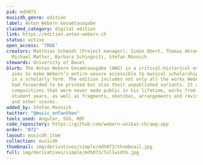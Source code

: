 ```yaml
---
pid: mdh073
musicdh_genre: edition
label: Anton Webern Gesamtausgabe
claimed_category: digital edition
link: https://edition.anton-webern.ch
status: active
open_access: 'TRUE'
creators: Matthias Schmidt (Project manager), Simon Obert, Thomas Ahrend, Julia Bungardt,
  Michael Matter, Barbara Schingnitz, Stefan Münnich
stewards: University of Basel
blurb: The Anton Webern Gesamtausgabe (AWG) is a critical-historical edition which
  aims to make Webern’s entire oeuvre accessible to musical scholarship and practice
  in a scholarly form. The edition includes not only all the works Webern himself
  had forwarded to be printed but also their unpublished variants. It also includes
  compositions that were never made public in his lifetime, works from his youth and
  student years, as well as fragments, sketches, arrangements and revisions of his
  and other scores.
added_by: Stefan Münnich
twitter: "@music_enfanthen"
tools_used: Angular, SVG, RDF
code_repository: https://github.com/webern-unibas-ch/awg-app
order: '072'
layout: musicdh_item
collection: musicdh
thumbnail: img/derivatives/simple/mdh073/thumbnail.jpg
full: img/derivatives/simple/mdh073/fullwidth.jpg
---
```

